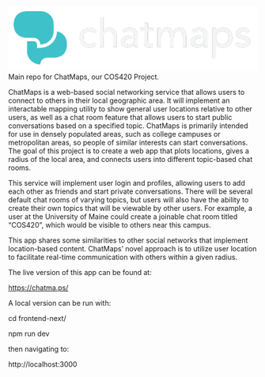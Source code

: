 ![](/frontend-next/public/logos/logo_transparent.png)
Main repo for ChatMaps, our COS420 Project.

ChatMaps is a web-based social networking service that allows users to connect to others in their local geographic area. It will implement an interactable mapping utility to show general user locations relative to other users, as well as a chat room feature that allows users to start public conversations based on a specified topic. ChatMaps is primarily intended for use in densely populated areas, such as college campuses or metropolitan areas, so people of similar interests can start conversations. The goal of this project is to create a web app that plots locations, gives a radius of the local area, and connects users into different topic-based chat rooms.

This service will implement user login and profiles, allowing users to add each other as friends and start private conversations. There will be several default chat rooms of varying topics, but users will also have the ability to create their own topics that will be viewable by other users. For example, a user at the University of Maine could create a joinable chat room titled “COS420”, which would be visible to others near this campus.

This app shares some similarities to other social networks that implement location-based content. ChatMaps’ novel approach is to utilize user location to facilitate real-time communication with others within a given radius.

The live version of this app can be found at:

https://chatma.ps/

A local version can be run with:

cd frontend-next/

npm run dev

then navigating to:

http://localhost:3000

